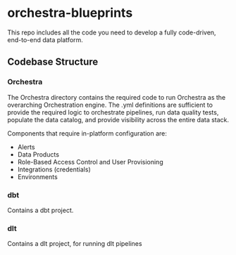 # orchestra-blueprints

This repo includes all the code you need to develop a fully code-driven, end-to-end data platform.

## Codebase Structure

### Orchestra

The Orchestra directory contains the required code to run Orchestra as the overarching Orchestration engine. The .yml definitions are sufficient to provide the required logic to orchestrate pipelines, run data quality tests, populate the data catalog, and provide visibility across the entire data stack.

Components that require in-platform configuration are:

- Alerts
- Data Products
- Role-Based Access Control and User Provisioning
- Integrations (credentials)
- Environments


### dbt

Contains a dbt project.

### dlt

Contains a dlt project, for running dlt pipelines